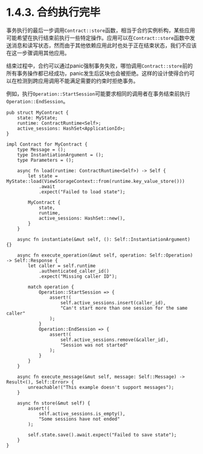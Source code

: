 # 1.4.3. 合约执行完毕

事务执行的最后一步调用`Contract::store`函数，相当于合约实例析构，某些应用可能希望在执行结束前执行一些特定操作。应用可以在`Contract::store`函数中发送消息和读写状态，然而由于其他依赖应用此时也处于正在结束状态，我们不应该在这一步骤调用其他应用。

结束过程中，合约可以通过panic强制事务失败，哪怕调用`Contract::store`前的所有事务操作都已经成功，panic发生后区块也会被拒绝。这样的设计使得合约可以在检测到跨应用调用不能满足需要的约束时拒绝事务。

例如，执行`Operation::StartSession`可能要求相同的调用者在事务结束前执行`Operation::EndSession`。

```rust,ignore
pub struct MyContract {
    state: MyState;
    runtime: ContractRuntime<Self>;
    active_sessions: HashSet<ApplicationId>;
}

impl Contract for MyContract {
    type Message = ();
    type InstantiationArgument = ();
    type Parameters = ();

    async fn load(runtime: ContractRuntime<Self>) -> Self {
        let state = MyState::load(ViewStorageContext::from(runtime.key_value_store()))
            .await
            .expect("Failed to load state");

        MyContract {
            state,
            runtime,
            active_sessions: HashSet::new(),
        }
    }

    async fn instantiate(&mut self, (): Self::InstantiationArgument) {}

    async fn execute_operation(&mut self, operation: Self::Operation) -> Self::Response {
        let caller = self.runtime
            .authenticated_caller_id()
            .expect("Missing caller ID");

        match operation {
            Operation::StartSession => {
                assert!(
                    self.active_sessions.insert(caller_id),
                    "Can't start more than one session for the same caller"
                );
            }
            Operation::EndSession => {
                assert!(
                    self.active_sessions.remove(&caller_id),
                    "Session was not started"
                );
            }
        }
    }

    async fn execute_message(&mut self, message: Self::Message) -> Result<(), Self::Error> {
        unreachable!("This example doesn't support messages");
    }

    async fn store(&mut self) {
        assert!(
            self.active_sessions.is_empty(),
            "Some sessions have not ended"
        );

        self.state.save().await.expect("Failed to save state");
    }
}
```
